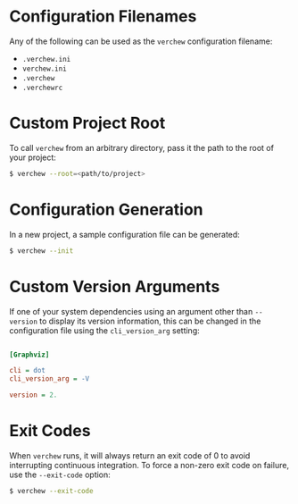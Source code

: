 # Configuration Filenames

Any of the following can be used as the `verchew` configuration filename:

* `.verchew.ini`
* `verchew.ini`
* `.verchew`
* `.verchewrc`

# Custom Project Root

To call `verchew` from an arbitrary directory, pass it the path to the root of your project:

```sh
$ verchew --root=<path/to/project>
```

# Configuration Generation

In a new project, a sample configuration file can be generated:

```sh
$ verchew --init
```

# Custom Version Arguments

If one of your system dependencies using an argument other than `--version` to display its version information, this can be changed in the configuration file using the `cli_version_arg` setting:

```ini

[Graphviz]

cli = dot
cli_version_arg = -V

version = 2.

```

# Exit Codes

When `verchew` runs, it will always return an exit code of 0 to avoid interrupting continuous integration. To force a non-zero exit code on failure, use the `--exit-code` option:

```sh
$ verchew --exit-code
```
